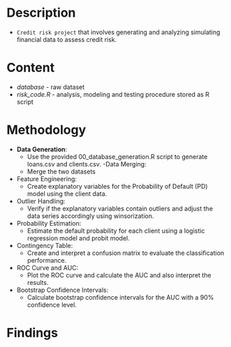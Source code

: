 # Description
- `Credit risk project` that involves generating and analyzing simulating financial data to assess credit risk.  

# Content
- *database* - raw dataset 
- *risk_code.R* - analysis, modeling and testing procedure stored as R script

# Methodology
- **Data Generation**:
    + Use the provided 00_database_generation.R script to generate loans.csv and clients.csv.
-Data Merging:
    + Merge the two datasets
- Feature Engineering:
    + Create explanatory variables for the Probability of Default (PD) model using the client data.
- Outlier Handling:
    + Verify if the explanatory variables contain outliers and adjust the data series accordingly using winsorization.
- Probability Estimation:
    + Estimate the default probability for each client using a logistic regression model and probit model.
- Contingency Table:
    + Create and interpret a confusion matrix to evaluate the classification performance.
- ROC Curve and AUC:
    + Plot the ROC curve and calculate the AUC and also interpret the results.
- Bootstrap Confidence Intervals:
    + Calculate bootstrap confidence intervals for the AUC with a 90% confidence level.
# Findings
